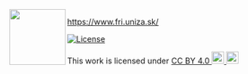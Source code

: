 



<img align="left" width="auto" height="100" src="https://raw.githubusercontent.com/bksivn/test01/main/Logo_FRI_UNIZA_horizontalne_farebne_s_pozadim_s_ochrannou_zonou_EN.svg?token=AIBP6GWW2Q2NN5GMAZJWV4LBH7EMU">


https://www.fri.uniza.sk/



[![License](https://img.shields.io/static/v1?label=License&message=CC%20BY%204.0&color=lightgray&style=flat-square "License: CC BY 4.0")](http://creativecommons.org/licenses/by/4.0/)

<p>This work is licensed under
  <a href="http://creativecommons.org/licenses/by/4.0/"target="_blank">CC BY 4.0
    <img style="height:22px;"src="https://mirrors.creativecommons.org/presskit/icons/cc.svg">
    <img style="height:22px;"src="https://mirrors.creativecommons.org/presskit/icons/by.svg">
  </a>
</p>

